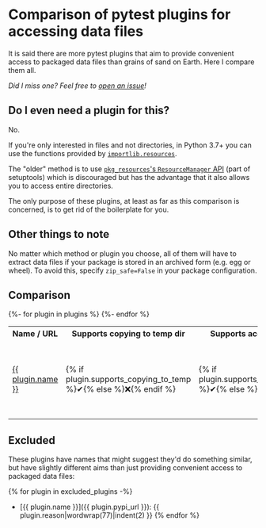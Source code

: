 # Comparison of pytest plugins for accessing data files

It is said there are more pytest plugins that aim to provide convenient access
to packaged data files than grains of sand on Earth. Here I compare them all.

*Did I miss one? Feel free to
[open an issue](https://github.com/smheidrich/comparison-of-pytest-data-file-access-plugins/issues/new)!*

## Do I even need a plugin for this?

No.

If you're only interested in files and not directories, in Python 3.7+ you
can use the functions provided by
[`importlib.resources`](https://docs.python.org/3/library/importlib.html#module-importlib.resources).

The "older" method is to use
[`pkg_resources`'s `ResourceManager`
API](https://setuptools.pypa.io/en/latest/pkg_resources.html#resourcemanager-api)
(part of setuptools) which is discouraged but has the advantage that it also
allows you to access entire directories.

The only purpose of these plugins, at least as far as this comparison is
concerned, is to get rid of the boilerplate for you.

## Other things to note

No matter which method or plugin you choose, all of them will have to extract
data files if your package is stored in an archived form (e.g. egg or wheel).
To avoid this, specify `zip_safe=False` in your package configuration.

## Comparison

<table>
  <tr>
    <th>Name / URL</th>
    <th>Supports copying to temp dir</th>
    <th>Supports access without copying</th>
    <th>Paths provided as</th>
    <th>Fixture names</th>
    <th>Folder names</th>
  </tr>
  {%- for plugin in plugins %}
  <tr>
    <td>
      <a href="{{ plugin.pypi_url }}">
        {{ plugin.name }}
      </a>
    </td>
    <td>
      {% if plugin.supports_copying_to_temp %}✔{% else %}❌{% endif %}
    </td>
    <td>
      {% if plugin.supports_access_without_copying %}✔{% else %}❌{% endif %}
    </td>
    <td>
      {{ plugin.provided_as }}
    </td>
    <td>
      <ul>
      {%- for fixture_name in plugin.fixture_names %}
        <li><code>{{ fixture_name }}</code></li>
      {%- endfor %}
      </ul>
    </td>
    <td>
      <ul>
      {%- for folder_name in plugin.folder_names %}
        <li><code>{{ folder_name }}</code></li>
      {%- endfor %}
      </ul>
    </td>
  </tr>
  {%- endfor %}
</table>


## Excluded

These plugins have names that might suggest they'd do something similar, but
have slightly different aims than just providing convenient access to packaged
data files:

{% for plugin in excluded_plugins -%}
- [{{ plugin.name }}]({{ plugin.pypi_url }}):
  {{ plugin.reason|wordwrap(77)|indent(2) }}
{% endfor %}

